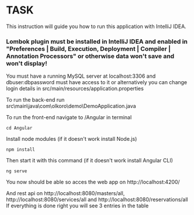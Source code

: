 # TASK
This instruction will guide you how to run this application with IntelliJ IDEA. 

### Lombok plugin must be installed in IntelliJ IDEA and enabled in "Preferences | Build, Execution, Deployment | Compiler | Annotation Processors" or otherwise data won't save and won't display!

You must have a running MySQL server at localhost:3306 and dbuser:dbpassword must have access to it or alternatively you can change login details in src/main/resources/application.properties 

To run the back-end run src\main\java\com\olkoro\demo\DemoApplication.java
 
To run the front-end navigate to /Angular in terminal
```
cd Angular
```
Install node modules (if it doesn't work install Node.js)
```
npm install
```
Then start it with this command (if it doesn't work install Angular CLI)
```
ng serve
```
You now should be able so acces the web app on http://localhost:4200/ 

And rest api on http://localhost:8080/masters/all, http://localhost:8080/services/all and http://localhost:8080/reservations/all      
If everything is done right you will see 3 entries in the table 
